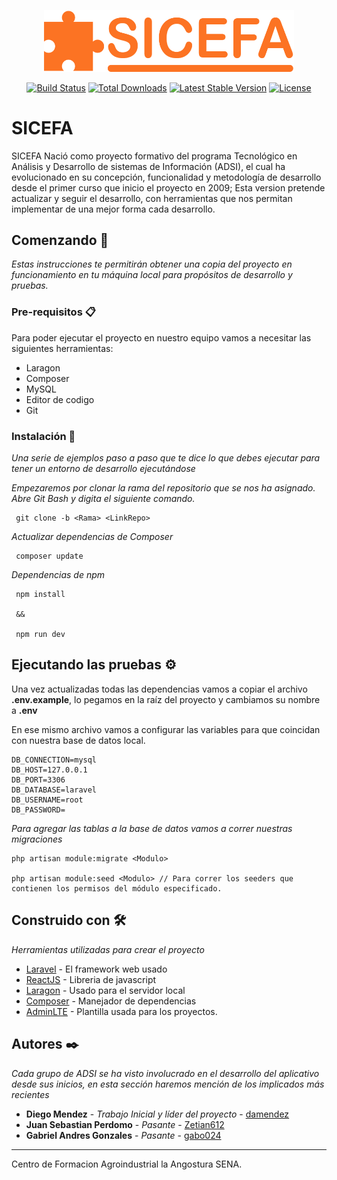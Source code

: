 <p align="center"><a href="https://laravel.com" target="_blank"><img src="https://github.com/dmendezp/sicefa/blob/fabrica/public/general/images/Group1.png" width="400"></a></p>

<p align="center">
<a href="https://travis-ci.org/laravel/framework"><img src="https://travis-ci.org/laravel/framework.svg" alt="Build Status"></a>
<a href="https://packagist.org/packages/laravel/framework"><img src="https://img.shields.io/packagist/dt/laravel/framework" alt="Total Downloads"></a>
<a href="https://packagist.org/packages/laravel/framework"><img src="https://img.shields.io/packagist/v/laravel/framework" alt="Latest Stable Version"></a>
<a href="https://packagist.org/packages/laravel/framework"><img src="https://img.shields.io/packagist/l/laravel/framework" alt="License"></a>
</p>


# SICEFA

SICEFA Nació como proyecto formativo del programa Tecnológico en Análisis y Desarrollo de sistemas de Información (ADSI), el cual ha evolucionado en su concepción, funcionalidad y metodología de desarrollo desde el primer curso que inicio el proyecto en 2009; Esta version pretende actualizar y seguir el desarrollo, con herramientas que nos permitan implementar de una mejor forma cada desarrollo.

## Comenzando 🚀

_Estas instrucciones te permitirán obtener una copia del proyecto en funcionamiento en tu máquina local para propósitos de desarrollo y pruebas._

<!-- Mira **Deployment** para conocer como desplegar el proyecto. -->


### Pre-requisitos 📋

Para poder ejecutar el proyecto en nuestro equipo vamos a necesitar las siguientes herramientas:

- Laragon 
- Composer
- MySQL
- Editor de codigo
- Git


### Instalación 🔧

_Una serie de ejemplos paso a paso que te dice lo que debes ejecutar para tener un entorno de desarrollo ejecutándose_

_Empezaremos por clonar la rama del repositorio que se nos ha asignado. Abre Git Bash y digita el siguiente comando._

```
 git clone -b <Rama> <LinkRepo>
```

_Actualizar dependencias de Composer_

```
 composer update
```
_Dependencias de npm_

```
 npm install

 &&

 npm run dev
```


## Ejecutando las pruebas ⚙️

Una vez actualizadas todas las dependencias vamos a copiar el archivo **.env.example**, lo pegamos en la raíz del proyecto y cambiamos su nombre a **.env**

En ese mismo archivo vamos a configurar las variables para que coincidan con nuestra base de datos local.

```
DB_CONNECTION=mysql
DB_HOST=127.0.0.1
DB_PORT=3306
DB_DATABASE=laravel
DB_USERNAME=root
DB_PASSWORD=
```

_Para agregar las tablas a la base de datos vamos a correr nuestras migraciones_

```
php artisan module:migrate <Modulo>

php artisan module:seed <Modulo> // Para correr los seeders que contienen los permisos del módulo especificado.
```

## Construido con 🛠️

_Herramientas utilizadas para crear el proyecto_

* [Laravel](https://laravel.com) - El framework web usado
* [ReactJS](https://es.reactjs.org/docs/getting-started.html) - Libreria de javascript
* [Laragon](https://laragon.org/download/index.html) - Usado para el servidor local  
* [Composer](https://getcomposer.org) - Manejador de dependencias
* [AdminLTE](https://adminlte.io/) - Plantilla usada para los proyectos.

<!-- ## Contribuyendo 🖇️

Por favor lee el [CONTRIBUTING.md](https://gist.github.com/villanuevand/xxxxxx) para detalles de nuestro código de conducta, y el proceso para enviarnos pull requests. -->

<!-- ## Wiki 📖

Puedes encontrar mucho más de cómo utilizar este proyecto en nuestra [Wiki](https://github.com/tu/proyecto/wiki) -->

<!-- ## Versionado 📌

Usamos [SemVer](http://semver.org/) para el versionado. Para todas las versiones disponibles, mira los [tags en este repositorio](https://github.com/tu/proyecto/tags).
 -->
## Autores ✒️

_Cada grupo de ADSI se ha visto involucrado en el desarrollo del aplicativo desde sus inicios, en esta sección haremos mención de los implicados más recientes_

* **Diego Mendez** - *Trabajo Inicial y líder del proyecto* - [damendez](https://github.com/dmendezp)
* **Juan Sebastian Perdomo** - *Pasante* - [Zetian612](https://github.com/Zetian612)
* **Gabriel Andres Gonzales** - *Pasante* - [gabo024](https://github.com/gabo024)

<!-- ## Licencia 📄

Este proyecto está bajo la Licencia (Licencia) - mira el archivo [LICENSE.md](LICENSE.md) para detalles -->

<!-- ## Expresiones de Gratitud 🎁

* Comenta a otros sobre este proyecto 📢
* Invita una cerveza 🍺 o un café ☕ a alguien del equipo. 
* Da las gracias públicamente 🤓.
* etc.
 -->


---
Centro de Formacion Agroindustrial la Angostura SENA.


